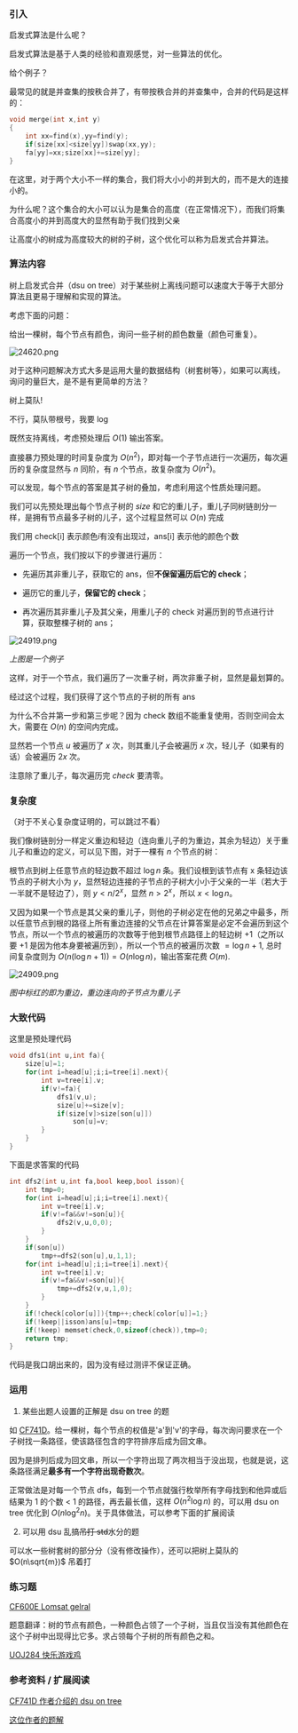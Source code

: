 ### 引入

启发式算法是什么呢？

启发式算法是基于人类的经验和直观感觉，对一些算法的优化。

给个例子？

最常见的就是并查集的按秩合并了，有带按秩合并的并查集中，合并的代码是这样的：

```cpp
void merge(int x,int y)
{
    int xx=find(x),yy=find(y);
    if(size[xx]<size[yy])swap(xx,yy);
    fa[yy]=xx;size[xx]+=size[yy];
}
```

在这里，对于两个大小不一样的集合，我们将大小小的并到大的，而不是大的连接小的。

为什么呢？这个集合的大小可以认为是集合的高度（在正常情况下），而我们将集合高度小的并到高度大的显然有助于我们找到父亲

让高度小的树成为高度较大的树的子树，这个优化可以称为启发式合并算法。

### 算法内容

树上启发式合并（dsu on tree）对于某些树上离线问题可以速度大于等于大部分算法且更易于理解和实现的算法。

考虑下面的问题：

给出一棵树，每个节点有颜色，询问一些子树的颜色数量（颜色可重复）。

![24620.png](./images/24620.png)   

对于这种问题解决方式大多是运用大量的数据结构（树套树等），如果可以离线，询问的量巨大，是不是有更简单的方法？

树上莫队!

不行，莫队带根号，我要 log

既然支持离线，考虑预处理后 $O(1)$ 输出答案。

直接暴力预处理的时间复杂度为 $O(n^2)$，即对每一个子节点进行一次遍历，每次遍历的复杂度显然与 $n$ 同阶，有 $n$ 个节点，故复杂度为 $O(n^2)$。

可以发现，每个节点的答案是其子树的叠加，考虑利用这个性质处理问题。

我们可以先预处理出每个节点子树的 $size$ 和它的重儿子，重儿子同树链剖分一样，是拥有节点最多子树的儿子，这个过程显然可以 $O(n)$ 完成

我们用 check[i] 表示颜色$i$有没有出现过，ans[i] 表示他的颜色个数

遍历一个节点，我们按以下的步骤进行遍历：

- 先遍历其非重儿子，获取它的 ans，但**不保留遍历后它的 check**；

- 遍历它的重儿子，**保留它的 check**；

- 再次遍历其非重儿子及其父亲，用重儿子的 check 对遍历到的节点进行计算，获取整棵子树的 ans；

![24919.png](./images/24919.png)    

_上图是一个例子_

这样，对于一个节点，我们遍历了一次重子树，两次非重子树，显然是最划算的。

经过这个过程，我们获得了这个节点的子树的所有 ans

为什么不合并第一步和第三步呢？因为 check 数组不能重复使用，否则空间会太大，需要在 $O(n)$ 的空间内完成。

显然若一个节点 $u$ 被遍历了 $x$ 次，则其重儿子会被遍历 $x$ 次，轻儿子（如果有的话）会被遍历 $2x$ 次。

注意除了重儿子，每次遍历完 $check$ 要清零。

### 复杂度

（对于不关心复杂度证明的，可以跳过不看）

我们像树链剖分一样定义重边和轻边（连向重儿子的为重边，其余为轻边）关于重儿子和重边的定义，可以见下图，对于一棵有 $n$ 个节点的树：

根节点到树上任意节点的轻边数不超过 $\log n$ 条。我们设根到该节点有 x 条轻边该节点的子树大小为 $y$，显然轻边连接的子节点的子树大小小于父亲的一半（若大于一半就不是轻边了），则 $y<n/2^x$，显然 $n>2^x$，所以 $x<\log n$。

又因为如果一个节点是其父亲的重儿子，则他的子树必定在他的兄弟之中最多，所以任意节点到根的路径上所有重边连接的父节点在计算答案是必定不会遍历到这个节点，所以一个节点的被遍历的次数等于他到根节点路径上的轻边树 $+1$（之所以要 $+1$ 是因为他本身要被遍历到），所以一个节点的被遍历次数 $=\log n+1$, 总时间复杂度则为 $O(n(\log n+1))=O(n\log n)$，输出答案花费 $O(m)$.

![24909.png](./images/24909.png) 

 _图中标红的即为重边，重边连向的子节点为重儿子_ 

### 大致代码

这里是预处理代码

```cpp
void dfs1(int u,int fa){
    size[u]=1;
    for(int i=head[u];i;i=tree[i].next){
        int v=tree[i].v;
        if(v!=fa){
            dfs1(v,u);
        	size[u]+=size[v];
        	if(size[v]>size[son[u]])
				son[u]=v;
        }
    }
}
```

下面是求答案的代码

```cpp
int dfs2(int u,int fa,bool keep,bool isson){
    int tmp=0;
    for(int i=head[u];i;i=tree[i].next){
        int v=tree[i].v;
        if(v!=fa&&v!=son[u]){
            dfs2(v,u,0,0);
        }
    }
    if(son[u])
    	tmp+=dfs2(son[u],u,1,1);
    for(int i=head[u];i;i=tree[i].next){
        int v=tree[i].v;
        if(v!=fa&&v!=son[u]){
            tmp+=dfs2(v,u,1,0);
        }
    }
    if(!check[color[u]]){tmp++;check[color[u]]=1;}
    if(!keep||isson)ans[u]=tmp;
    if(!keep) memset(check,0,sizeof(check)),tmp=0;
    return tmp;
}
```

代码是我口胡出来的，因为没有经过测评不保证正确。

### 运用

1. 某些出题人设置的正解是 dsu on tree 的题

如 [CF741D](http://codeforces.com/problemset/problem/741/D)。给一棵树，每个节点的权值是'a'到'v'的字母，每次询问要求在一个子树找一条路径，使该路径包含的字符排序后成为回文串。

因为是排列后成为回文串，所以一个字符出现了两次相当于没出现，也就是说，这条路径满足**最多有一个字符出现奇数次**。

正常做法是对每一个节点 dfs，每到一个节点就强行枚举所有字母找到和他异或后结果为 1 的个数 &lt; 1 的路径，再去最长值，这样 $O(n^2\log n)$ 的，可以用 dsu on tree 优化到 $O(n\log^2n)$。关于具体做法，可以参考下面的扩展阅读

2. 可以用 dsu 乱搞~~吊打 std~~水分的题

可以水一些树套树的部分分（没有修改操作），还可以把树上莫队的 $O(n\sqrt{m})$ 吊着打

### 练习题

[CF600E Lomsat gelral](http://codeforces.com/problemset/problem/600/E)

题意翻译：树的节点有颜色，一种颜色占领了一个子树，当且仅当没有其他颜色在这个子树中出现得比它多。求占领每个子树的所有颜色之和。

[UOJ284 快乐游戏鸡](http://uoj.ac/problem/284)

### 参考资料 / 扩展阅读

[CF741D 作者介绍的 dsu on tree](http://codeforces.com/blog/entry/44351)

[这位作者的题解](http://codeforces.com/blog/entry/48871)

